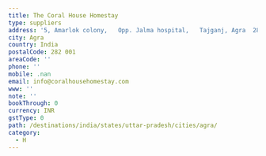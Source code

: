 ```yaml
---
title: The Coral House Homestay
type: suppliers
address: '5, Amarlok colony,   Opp. Jalma hospital,   Tajganj, Agra  282001  '
city: Agra
country: India
postalCode: 282 001
areaCode: ''
phone: ''
mobile: .nan
email: info@coralhousehomestay.com
www: ''
note: ''
bookThrough: 0
currency: INR
gstType: 0
path: /destinations/india/states/uttar-pradesh/cities/agra/
category:
  - H
---
```


